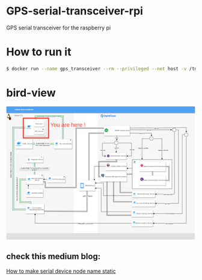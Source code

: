 # GPS-serial-transceiver-rpi
GPS serial transceiver for the raspberry pi


# How to run it
```bash
$ docker run --name gps_transceiver --rm --privileged --net host -v /tmp:/tmp:z -v /dev/ttyACM0:/dev/ttyACM0 gps-serial-receiver
```

# bird-view
![project view](./README_images/gradProjMap.png)

## check this medium blog:

[How to make serial device node name static](https://inegm.medium.com/persistent-names-for-usb-serial-devices-in-linux-dev-ttyusbx-dev-custom-name-fd49b5db9af1)

